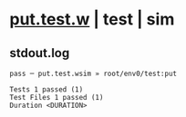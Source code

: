 # [put.test.w](../../../../../../examples/tests/sdk_tests/bucket/put.test.w) | test | sim

## stdout.log
```log
pass ─ put.test.wsim » root/env0/test:put
 
Tests 1 passed (1)
Test Files 1 passed (1)
Duration <DURATION>
```

